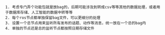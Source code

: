 [20210406]: 关于rosbag的记录的一些设想

    1. 考虑专门弄个功能包就是放bag的，后期可能涉及到转成csv等等其他的数据处理，或者用于数据库存储、人工智能的数据中转等等
    2. 每个ros节点都单独保留bag文件，可以更细分的处理
    3. 设置一个总节点用来监听所有发布的话题、动作等消息，统一放在一个总的bag内
    4. 单独的节点还是总的监听节点都按照日期存储文件
